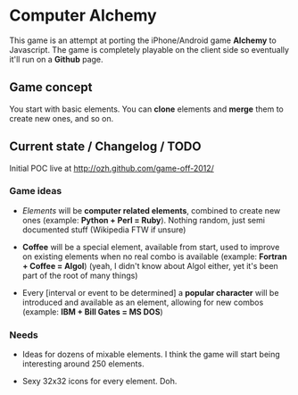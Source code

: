 # Computer Alchemy

This game is an attempt at porting the iPhone/Android game **Alchemy** to Javascript. The game is completely playable on the client side so eventually it'll run on a **Github** page.

## Game concept

You start with basic elements. You can **clone** elements and **merge** them to create new ones, and so on.

## Current state / Changelog / TODO

Initial POC live at http://ozh.github.com/game-off-2012/

### Game ideas

- _Elements_ will be __computer related elements__, combined to create new ones (example: __Python + Perl = Ruby__). Nothing random, just semi documented stuff (Wikipedia FTW if unsure)

- **Coffee** will be a special element, available from start, used to improve on existing elements when no real combo is available (example: **Fortran + Coffee = Algol**) (yeah, I didn't know about Algol either, yet it's been part of the root of many things)

- Every [interval or event to be determined] a __popular character__ will be introduced and available as an element, allowing for new combos (example: __IBM + Bill Gates = MS DOS__)

### Needs

- Ideas for dozens of mixable elements. I think the game will start being interesting around 250 elements.

- Sexy 32x32 icons for every element. Doh.


